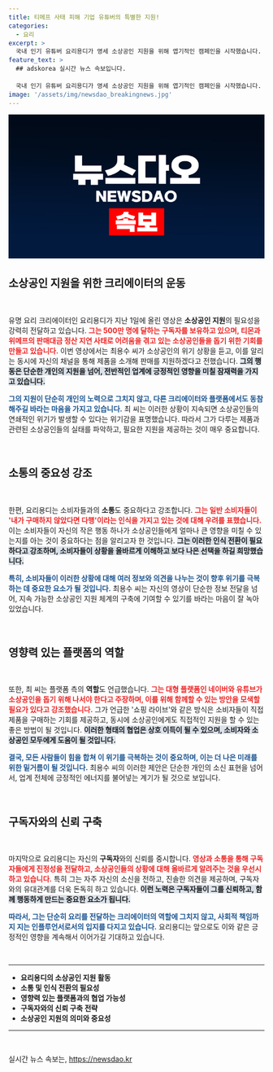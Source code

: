 ```yaml
---
title: 티메프 사태 피해 기업 유튜버의 특별한 지원!
categories:
  - 요리
excerpt: >
  국내 인기 유튜버 요리용디가 영세 소상공인 지원을 위해 엽기적인 캠페인을 시작했습니다. 정산 지연 사태의 피해를 고발하고, 소비자들의 인식을 변화시키려는 그의 진심 어린 행보가 주목받고 있습니다. 클릭해 더 알아보세요!
feature_text: >
  ## adskorea 실시간 뉴스 속보입니다.

  국내 인기 유튜버 요리용디가 영세 소상공인 지원을 위해 엽기적인 캠페인을 시작했습니다. 정산 지연 사태의 피해를 고발하고, 소비자들의 인식을 변화시키려는 그의 진심 어린 행보가 주목받고 있습니다. 클릭해 더 알아보세요!
image: '/assets/img/newsdao_breakingnews.jpg'
---
```


<p><img src="/assets/img/newsdao_breakingnews.jpg" alt="adskorea 속보" /></p>

<h2 data-ke-size="size26">소상공인 지원을 위한 크리에이터의 운동</h2>

<p data-ke-size="size16">&nbsp;</p>

<p>유명 요리 크리에이터인 요리용디가 지난 1일에 올린 영상은 <strong>소상공인 지원</strong>의 필요성을 강력히 전달하고 있습니다. <b><span style="color: #ee2323;">그는 500만 명에 달하는 구독자를 보유하고 있으며, 티몬과 위메프의 판매대금 정산 지연 사태로 어려움을 겪고 있는 소상공인들을 돕기 위한 기회를 만들고 있습니다.</span></b> 이번 영상에서는 최용수 씨가 소상공인의 위기 상황을 듣고, 이를 알리는 동시에 자신의 채널을 통해 제품을 소개해 판매를 지원하겠다고 전했습니다. <b><span style="background-color: #21538527;">그의 행동은 단순한 개인의 지원을 넘어, 전반적인 업계에 긍정적인 영향을 미칠 잠재력을 가지고 있습니다.</span></b></p>

<p><b><span style="color: #1a5490;">그의 지원이 단순히 개인의 노력으로 그치지 않고, 다른 크리에이터와 플랫폼에서도 동참해주길 바라는 마음을 가지고 있습니다.</span></b> 최 씨는 이러한 상황이 지속되면 소상공인들의 연쇄적인 위기가 발생할 수 있다는 위기감을 표명했습니다. 따라서 그가 다루는 제품과 관련된 소상공인들의 실태를 파악하고, 필요한 지원을 제공하는 것이 매우 중요합니다.</p>

<p data-ke-size="size16">&nbsp;</p>

<h2 data-ke-size="size26">소통의 중요성 강조</h2>

<p data-ke-size="size16">&nbsp;</p>

<p>한편, 요리용디는 소비자들과의 <strong>소통</strong>도 중요하다고 강조합니다. <b><span style="color: #ee2323;">그는 일반 소비자들이 '내가 구매하지 않았다면 다행'이라는 인식을 가지고 있는 것에 대해 우려를 표했습니다.</span></b> 이는 소비자들이 자신의 작은 행동 하나가 소상공인들에게 얼마나 큰 영향을 미칠 수 있는지를 아는 것이 중요하다는 점을 알리고자 한 것입니다. <b><span style="background-color: #21538527;">그는 이러한 인식 전환이 필요하다고 강조하며, 소비자들이 상황을 올바르게 이해하고 보다 나은 선택을 하길 희망했습니다.</span></b> </p>

<p><b><span style="color: #1a5490;">특히, 소비자들이 이러한 상황에 대해 여러 정보와 의견을 나누는 것이 향후 위기를 극복하는 데 중요한 요소가 될 것입니다.</span></b> 최용수 씨는 자신의 영상이 단순한 정보 전달을 넘어, 지속 가능한 소상공인 지원 체계의 구축에 기여할 수 있기를 바라는 마음이 잘 녹아있었습니다.</p>

<p data-ke-size="size16">&nbsp;</p>

<h2 data-ke-size="size26">영향력 있는 플랫폼의 역할</h2>

<p data-ke-size="size16">&nbsp;</p>

<p>또한, 최 씨는 플랫폼 측의 <strong>역할</strong>도 언급했습니다. <b><span style="color: #ee2323;">그는 대형 플랫폼인 네이버와 유튜브가 소상공인을 돕기 위해 나서야 한다고 주장하며, 이를 위해 함께할 수 있는 방안을 모색할 필요가 있다고 강조했습니다.</span></b> 그가 언급한 '쇼핑 라이브'와 같은 방식은 소비자들이 직접 제품을 구매하는 기회를 제공하고, 동시에 소상공인에게도 직접적인 지원을 할 수 있는 좋은 방법이 될 것입니다. <b><span style="background-color: #21538527;">이러한 형태의 협업은 상호 이득이 될 수 있으며, 소비자와 소상공인 모두에게 도움이 될 것입니다.</span></b></p>

<p><b><span style="color: #1a5490;">결국, 모든 사람들이 힘을 합쳐 이 위기를 극복하는 것이 중요하며, 이는 더 나은 미래를 위한 밑거름이 될 것입니다.</span></b> 최용수 씨의 이러한 제안은 단순한 개인의 소신 표현을 넘어서, 업계 전체에 긍정적인 에너지를 불어넣는 계기가 될 것으로 보입니다.</p>

<p data-ke-size="size16">&nbsp;</p>

<h2 data-ke-size="size26">구독자와의 신뢰 구축</h2>

<p data-ke-size="size16">&nbsp;</p>

<p>마지막으로 요리용디는 자신의 <strong>구독자</strong>와의 신뢰를 중시합니다. <b><span style="color: #ee2323;">영상과 소통을 통해 구독자들에게 진정성을 전달하고, 소상공인들의 상황에 대해 올바르게 알려주는 것을 우선시하고 있습니다.</span></b> 특히 그는 자주 자신의 소신을 전하고, 진솔한 의견을 제공하며, 구독자와의 유대관계를 더욱 돈독히 하고 있습니다. <b><span style="background-color: #21538527;">이런 노력은 구독자들이 그를 신뢰하고, 함께 행동하게 만드는 중요한 요소가 됩니다.</span></b></p>

<p><b><span style="color: #1a5490;">따라서, 그는 단순히 요리를 전달하는 크리에이터의 역할에 그치지 않고, 사회적 책임까지 지는 인플루언서로서의 입지를 다지고 있습니다.</span></b> 요리용디는 앞으로도 이와 같은 긍정적인 영향을 계속해서 이어가길 기대하고 있습니다.</p>

<p data-ke-size="size16">&nbsp;</p>

<hr>

<ul>
    <li><b>요리용디의 소상공인 지원 활동</b></li>
    <li><b>소통 및 인식 전환의 필요성</b></li>
    <li><b>영향력 있는 플랫폼과의 협업 가능성</b></li>
    <li><b>구독자와의 신뢰 구축 전략</b></li>
    <li><b>소상공인 지원의 의미와 중요성</b></li>
</ul>

<hr>

<p data-ke-size="size16">&nbsp;</p>
실시간 뉴스 속보는, <a href="https://newsdao.kr" rel="dofollow">https://newsdao.kr</a>


